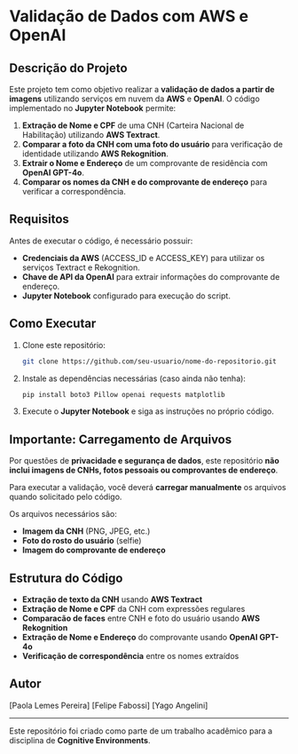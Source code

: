 # Validação de Dados com AWS e OpenAI

## Descrição do Projeto
Este projeto tem como objetivo realizar a **validação de dados a partir de imagens** utilizando serviços em nuvem da **AWS** e **OpenAI**. O código implementado no **Jupyter Notebook** permite:

1. **Extração de Nome e CPF** de uma CNH (Carteira Nacional de Habilitação) utilizando **AWS Textract**.
2. **Comparar a foto da CNH com uma foto do usuário** para verificação de identidade utilizando **AWS Rekognition**.
3. **Extrair o Nome e Endereço** de um comprovante de residência com **OpenAI GPT-4o**.
4. **Comparar os nomes da CNH e do comprovante de endereço** para verificar a correspondência.

## Requisitos
Antes de executar o código, é necessário possuir:

- **Credenciais da AWS** (ACCESS_ID e ACCESS_KEY) para utilizar os serviços Textract e Rekognition.
- **Chave de API da OpenAI** para extrair informações do comprovante de endereço.
- **Jupyter Notebook** configurado para execução do script.

## Como Executar
1. Clone este repositório:
   ```sh
   git clone https://github.com/seu-usuario/nome-do-repositorio.git
   ```
2. Instale as dependências necessárias (caso ainda não tenha):
   ```sh
   pip install boto3 Pillow openai requests matplotlib
   ```
3. Execute o **Jupyter Notebook** e siga as instruções no próprio código.

## Importante: Carregamento de Arquivos
Por questões de **privacidade e segurança de dados**, este repositório **não inclui imagens de CNHs, fotos pessoais ou comprovantes de endereço**.

Para executar a validação, você deverá **carregar manualmente** os arquivos quando solicitado pelo código.

Os arquivos necessários são:
- **Imagem da CNH** (PNG, JPEG, etc.)
- **Foto do rosto do usuário** (selfie)
- **Imagem do comprovante de endereço**

## Estrutura do Código
- **Extração de texto da CNH** usando **AWS Textract**
- **Extração de Nome e CPF** da CNH com expressões regulares
- **Comparacão de faces** entre CNH e foto do usuário usando **AWS Rekognition**
- **Extração de Nome e Endereço** do comprovante usando **OpenAI GPT-4o**
- **Verificação de correspondência** entre os nomes extraídos


## Autor
[Paola Lemes Pereira]
[Felipe Fabossi]
[Yago Angelini]

---
Este repositório foi criado como parte de um trabalho acadêmico para a disciplina de **Cognitive Environments**.

